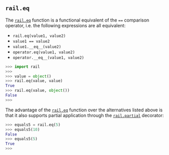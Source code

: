 ## `rail.eq`

The [`rail.eq`](#raileq) function is a functional equivalent of the `==` comparison operator, i.e. the following expressions are all equivalent:

- `rail.eq(value1, value2)`
- `value1 == value2`
- `value1.__eq__(value2)`
- `operator.eq(value1, value2)`
- `operator.__eq__(value1, value2)`

```python
>>> import rail
>>>
>>> value = object()
>>> rail.eq(value, value)
True
>>> rail.eq(value, object())
False
>>>
```

The advantage of the [`rail.eq`](#raileq) function over the alternatives listed above is that it also supports partial application through the [`rail.partial`](./rail.partial.md#railpartial) decorator:

```python
>>> equals5 = rail.eq(5)
>>> equals5(10)
False
>>> equals5(5)
True
>>>
```
